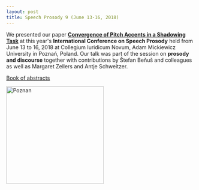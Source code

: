 ```yaml
---
layout: post
title: Speech Prosody 9 (June 13-16, 2018)
---
```


We presented our paper <a href="https://www.isca-speech.org/archive/SpeechProsody_2018/pdfs/160.pdf" target="_blank" rel="noopener"><strong>Convergence of Pitch Accents in a Shadowing Task</strong></a> at this year's <strong>International Conference on Speech Prosody</strong> held from June 13 to 16, 2018 at Collegium Iuridicum Novum, Adam Mickiewicz University in Poznań, Poland.
Our talk was part of the session on <strong>prosody and discourse</strong> together with contributions by &Scaron;tefan Be&#328;u&scaron; and colleagues as well as Margaret Zellers and Antje Schweitzer.

<a href="https://www.isca-speech.org/archive/SpeechProsody_2018/" target="_blank" rel="noopener">Book of abstracts</a>


<img src="{{ site.url }}/images/poznan.jpg" alt="Poznan" class="center-image" height="260">
